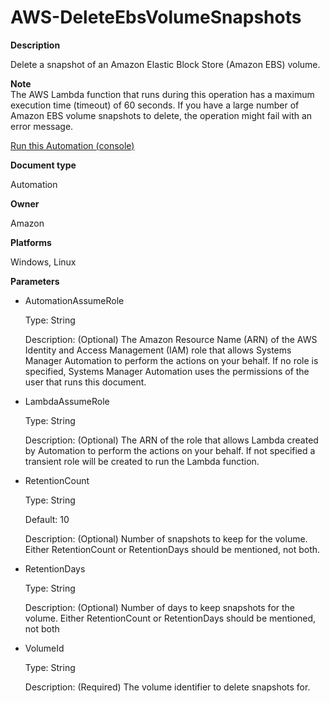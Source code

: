 # AWS\-DeleteEbsVolumeSnapshots<a name="automation-aws-deleteebsvolumesnapshots"></a>

**Description**

Delete a snapshot of an Amazon Elastic Block Store \(Amazon EBS\) volume\.

**Note**  
The AWS Lambda function that runs during this operation has a maximum execution time \(timeout\) of 60 seconds\. If you have a large number of Amazon EBS volume snapshots to delete, the operation might fail with an error message\.

[Run this Automation \(console\)](https://console.aws.amazon.com/systems-manager/automation/execute/AWS-DeleteEbsVolumeSnapshots)

**Document type**

Automation

**Owner**

Amazon

**Platforms**

Windows, Linux

**Parameters**
+ AutomationAssumeRole

  Type: String

  Description: \(Optional\) The Amazon Resource Name \(ARN\) of the AWS Identity and Access Management \(IAM\) role that allows Systems Manager Automation to perform the actions on your behalf\. If no role is specified, Systems Manager Automation uses the permissions of the user that runs this document\.
+ LambdaAssumeRole

  Type: String

  Description: \(Optional\) The ARN of the role that allows Lambda created by Automation to perform the actions on your behalf\. If not specified a transient role will be created to run the Lambda function\.
+ RetentionCount

  Type: String

  Default: 10

  Description: \(Optional\) Number of snapshots to keep for the volume\. Either RetentionCount or RetentionDays should be mentioned, not both\.
+ RetentionDays

  Type: String

  Description: \(Optional\) Number of days to keep snapshots for the volume\. Either RetentionCount or RetentionDays should be mentioned, not both
+ VolumeId

  Type: String

  Description: \(Required\) The volume identifier to delete snapshots for\.